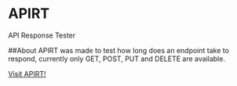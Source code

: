 # APIRT
API Response Tester

##About
APIRT was made to test how long does an endpoint take to respond, currently only GET, POST, PUT and DELETE are available.

[Visit APIRT!](https://www.apirt.com)